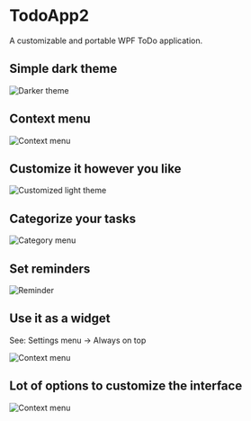 # TodoApp2
A customizable and portable WPF ToDo application.

## Simple dark theme
![Darker theme](TodoApp2/Images/Readme/01.png)

## Context menu
![Context menu](TodoApp2/Images/Readme/02.png)

## Customize it however you like
![Customized light theme](TodoApp2/Images/Readme/03.png)

## Categorize your tasks
![Category menu](TodoApp2/Images/Readme/04.png)

## Set reminders
![Reminder](TodoApp2/Images/Readme/05.png)

## Use it as a widget
See: Settings menu -> Always on top

![Context menu](TodoApp2/Images/Readme/06.png)

## Lot of options to customize the interface
![Context menu](TodoApp2/Images/Readme/07.png)
